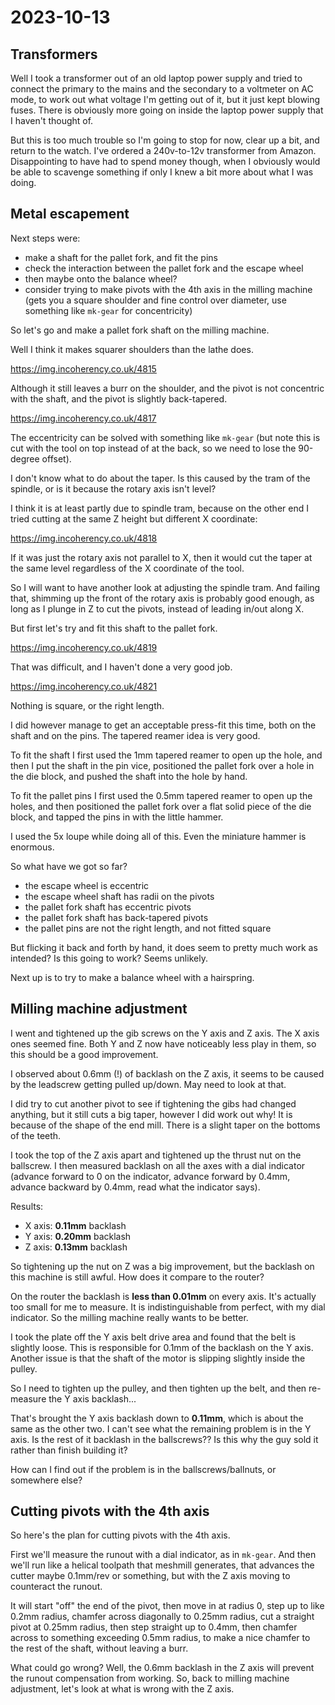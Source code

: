 # 2023-10-13

## Transformers

Well I took a transformer out of an old laptop power supply and tried to connect the primary to the mains and the secondary
to a voltmeter on AC mode, to work out what voltage I'm getting out of it, but it just kept blowing fuses. There is obviously
more going on inside the laptop power supply that I haven't thought of.

But this is too much trouble so I'm going to stop for now, clear up a bit, and return to the watch. I've ordered a 240v-to-12v
transformer from Amazon. Disappointing to have had to spend money though, when I obviously would be able to scavenge something
if only I knew a bit more about what I was doing.

## Metal escapement

Next steps were:

* make a shaft for the pallet fork, and fit the pins
* check the interaction between the pallet fork and the escape wheel
* then maybe onto the balance wheel?
* consider trying to make pivots with the 4th axis in the milling machine (gets you a square shoulder and fine control over diameter, use something like `mk-gear` for concentricity)

So let's go and make a pallet fork shaft on the milling machine.

Well I think it makes squarer shoulders than the lathe does.

https://img.incoherency.co.uk/4815

Although it still leaves a burr on the shoulder, and the pivot is not concentric with the shaft, and the pivot is slightly back-tapered.

https://img.incoherency.co.uk/4817

The eccentricity can be solved with something like `mk-gear` (but note this is cut with the tool on top instead of at the back, so we
need to lose the 90-degree offset).

I don't know what to do about the taper. Is this caused by the tram of the spindle, or is it because the rotary axis isn't level?

I think it is at least partly due to spindle tram, because on the other end I tried cutting at the same Z height but different X
coordinate:

https://img.incoherency.co.uk/4818

If it was just the rotary axis not parallel to X, then it would cut the taper at the same level regardless of the X coordinate of the tool.

So I will want to have another look at adjusting the spindle tram. And failing that, shimming up the front of the rotary axis is probably good
enough, as long as I plunge in Z to cut the pivots, instead of leading in/out along X.

But first let's try and fit this shaft to the pallet fork.

https://img.incoherency.co.uk/4819

That was difficult, and I haven't done a very good job.

https://img.incoherency.co.uk/4821

Nothing is square, or the right length.

I did however manage to get an acceptable press-fit this time, both on the shaft and on the pins. The tapered reamer
idea is very good.

To fit the shaft I first used the 1mm tapered reamer to open up the hole, and then I put the shaft in the pin vice, positioned
the pallet fork over a hole in the die block, and pushed the shaft into the hole by hand.

To fit the pallet pins I first used the 0.5mm tapered reamer to open up the holes, and then positioned the pallet fork over a flat
solid piece of the die block, and tapped the pins in with the little hammer.

I used the 5x loupe while doing all of this. Even the miniature hammer is enormous.

So what have we got so far?

* the escape wheel is eccentric
* the escape wheel shaft has radii on the pivots
* the pallet fork shaft has eccentric pivots
* the pallet fork shaft has back-tapered pivots
* the pallet pins are not the right length, and not fitted square

But flicking it back and forth by hand, it does seem to pretty much work as intended? Is this going to work? Seems unlikely.

Next up is to try to make a balance wheel with a hairspring.

## Milling machine adjustment

I went and tightened up the gib screws on the Y axis and Z axis. The X axis ones seemed fine. Both Y and Z now have noticeably
less play in them, so this should be a good improvement.

I observed about 0.6mm (!) of backlash on the Z axis, it seems to be caused by the leadscrew getting pulled up/down. May need
to look at that.

I did try to cut another pivot to see if tightening the gibs had changed anything, but it still cuts a big taper, however I did
work out why! It is because of the shape of the end mill. There is a slight taper on the bottoms of the teeth.

I took the top of the Z axis apart and tightened up the thrust nut on the ballscrew. I then measured backlash on all the
axes with a dial indicator (advance forward to 0 on the indicator, advance forward by 0.4mm, advance backward by 0.4mm, read
what the indicator says).

Results:

* X axis: **0.11mm** backlash
* Y axis: **0.20mm** backlash
* Z axis: **0.13mm** backlash

So tightening up the nut on Z was a big improvement, but the backlash on this machine is still awful. How does it
compare to the router?

On the router the backlash is **less than 0.01mm** on every axis. It's actually too small for me to measure. It is
indistinguishable from perfect, with my dial indicator. So the milling machine really wants to be better.

I took the plate off the Y axis belt drive area and found that the belt is slightly loose. This is responsible for
0.1mm of the backlash on the Y axis. Another issue is that the shaft of the motor is slipping slightly inside
the pulley.

So I need to tighten up the pulley, and then tighten up the belt, and then re-measure the Y axis backlash...

That's brought the Y axis backlash down to **0.11mm**, which is about the same as the other two. I can't see
what the remaining problem is in the Y axis. Is the rest of it backlash in the ballscrews?? Is this why the guy
sold it rather than finish building it?

How can I find out if the problem is in the ballscrews/ballnuts, or somewhere else?

## Cutting pivots with the 4th axis

So here's the plan for cutting pivots with the 4th axis.

First we'll measure the runout with a dial indicator, as in `mk-gear`. And then we'll run like a helical toolpath
that meshmill generates, that advances the cutter maybe 0.1mm/rev or something, but with the Z axis moving to
counteract the runout.

It will start "off" the end of the pivot, then move in at radius 0, step up to like 0.2mm radius, chamfer across
diagonally to 0.25mm radius, cut a straight pivot at 0.25mm radius, then step straight up to 0.4mm, then chamfer across
to something exceeding 0.5mm radius, to make a nice chamfer to the rest of the shaft, without leaving a burr.

What could go wrong? Well, the 0.6mm backlash in the Z axis will prevent the runout compensation from working. So, back
to milling machine adjustment, let's look at what is wrong with the Z axis.
